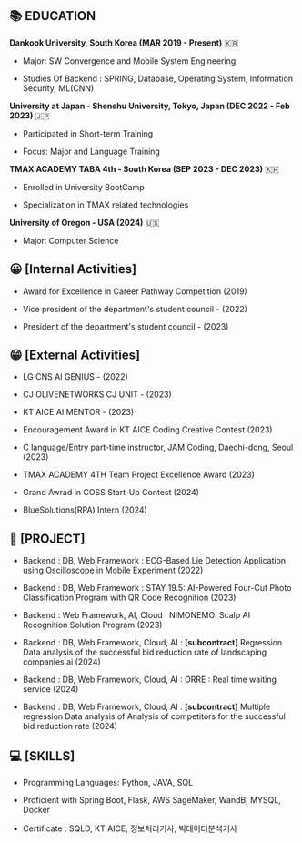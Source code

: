 ## 📚 EDUCATION

**Dankook University, South Korea (MAR 2019 - Present)** 🇰🇷

- Major: SW Convergence and Mobile System Engineering
  
- Studies Of Backend : SPRING, Database, Operating System, Information Security, ML(CNN)

**University at Japan - Shenshu University, Tokyo, Japan (DEC 2022 - Feb 2023)** 🇯🇵

- Participated in Short-term Training
  
- Focus: Major and Language Training

**TMAX ACADEMY TABA 4th - South Korea (SEP 2023 - DEC 2023)** 🇰🇷

- Enrolled in University BootCamp
  
- Specialization in TMAX related technologies

**University of Oregon - USA (2024)** 🇺🇸

- Major: Computer Science
  
## 😀 [Internal Activities]

- Award for Excellence in Career Pathway Competition (2019)

- Vice president of the department's student council - (2022)
  
- President of the department's student council - (2023)

## 😁 [External Activities]

- LG CNS AI GENIUS - (2022)
  
- CJ OLIVENETWORKS CJ UNIT - (2023)
  
- KT AICE AI MENTOR - (2023)

- Encouragement Award in KT AICE Coding Creative Contest (2023)

- C language/Entry part-time instructor, JAM Coding, Daechi-dong, Seoul (2023)

- TMAX ACADEMY 4TH Team Project Excellence Award (2023)

- Grand Awrad in COSS Start-Up Contest (2024)

- BlueSolutions(RPA) Intern (2024)

## 📃 [PROJECT]
    
- Backend : DB, Web Framework : ECG-Based Lie Detection Application using Oscilloscope in Mobile Experiment (2022)
  
- Backend : DB, Web Framework : STAY 19.5: AI-Powered Four-Cut Photo Classification Program with QR Code Recognition (2023)

- Backend : Web Framework, AI, Cloud : NIMONEMO: Scalp AI Recognition Solution Program (2023)
  
- Backend : DB, Web Framework, Cloud, AI : **[subcontract]** Regression Data analysis of the successful bid reduction rate of landscaping companies ai (2024)

- Backend : DB, Web Framework, Cloud, AI : ORRE : Real time waiting service (2024)

- Backend : DB, Web Framework, Cloud, AI : **[subcontract]** Multiple regression Data analysis of Analysis of competitors for the successful bid reduction rate (2024)


## 💻 [SKILLS]
  
- Programming Languages: Python, JAVA, SQL
  
- Proficient with Spring Boot, Flask, AWS SageMaker, WandB, MYSQL, Docker
  
- Certificate : SQLD, KT AICE, 정보처리기사, 빅데이터분석기사

